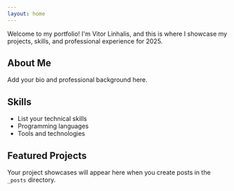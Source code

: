 ```yaml
---
layout: home
---
```


Welcome to my portfolio! I'm Vitor Linhalis, and this is where I showcase my projects, skills, and professional experience for 2025.

## About Me

Add your bio and professional background here.

## Skills

- List your technical skills
- Programming languages
- Tools and technologies

## Featured Projects

Your project showcases will appear here when you create posts in the `_posts` directory.